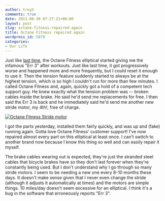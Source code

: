 ```yaml
---
author: troyh
comments: true
date: 2011-06-30 07:27:21+00:00
layout: post
slug: octane-fitness-repaired-again
title: Octane Fitness repaired again
wordpress_id: 5879
categories:
- Our Life
---
```


Just like [last time](http://troyandgay.com/2010/11/06/octane-fitness-err-3/), the Octane Fitness elliptical started giving me the infamous "Err 3" after workouts. Just like last time, it got progressively worse and happened more and more frequently, but I could reset it enough to use it. Then the tension feature suddenly started to always be at the highest tension, which is so high I couldn't run for more than few minutes. I called Octane Fitness and, again, quickly got a hold of a competent tech support guy. He knew exactly what the tension problem was -- broken cables inside the brake. He said he'd send me replacements for free. I then said the Err 3 is back and he immediately said he'd send me another new stride motor, my 4th!, free of charge.

[![Octane Fitness Stride motor](http://farm7.static.flickr.com/6034/5891550336_bf26263736.jpg)](http://www.flickr.com/photos/troyh/5891550336/)

<!-- more -->

I got the parts yesterday, installed them fairly quickly, and was up and (fake) running again. Gotta love Octane Fitness' customer support! I've now repaired almost every part on this elliptical at least once. I can't switch to another brand now because I know this thing so well and can easily repair it myself.

The brake cables wearing out is expected, they're just the stranded steel cables that bicycle brakes have so they don't last forever when they're constantly being used. But I don't understand why I go through so many stride motors. I seem to be needing a new one every 8-10 months these days. It doesn't make sense given that I never even change the stride (although it adjusts it automatically at times) and the motors are simple things. 10 miles/day doesn't seem excessive for an elliptical. I think it's a bug in the software that erroneously reports "Err 3".


